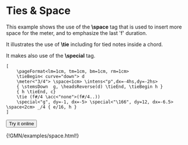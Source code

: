 
# Ties & Space 

This example shows the use of the **\space** tag that is used to insert more space for the meter,
and to emphasize the last 'f' duration.

It illustrates the use of **\tie** including for tied notes inside a chord.

It makes also use of the **\special** tag.

~~~~~~
[   
	\pageFormat<lm=1cm, tm=1cm, bm=1cm, rm=1cm>
	\tieBegin< curve="down"> d 
	\meter<"3/4"> \space<1cm> \intens<"p",dx=-4hs,dy=-2hs>
	{ \stemsDown  g, \headsReverse(d) \tieEnd, \tieBegin h } 
	{ h \tieEnd, c}  
	\tie (f#/4 \acc<"none">(f#/4..)) 
	\special<"g", dy=-1, dx=-5> \special<"\166", dy=12, dx=-6.5> \space<2cm> _/4 { e/16, h } 
]
~~~~~~


<a href="https://guidoeditor.grame.fr/?src=https://raw.githubusercontent.com/grame-cncm/guidodoc/master/examples/mkdocs/examples/space.gmn" target=_blank><button class="try_it"> Try it online </button></a>

{!GMN/examples/space.html!}

